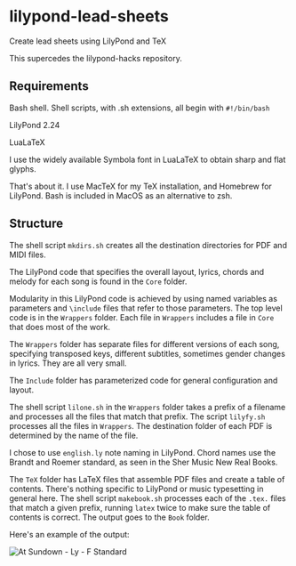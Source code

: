 # lilypond-lead-sheets
Create lead sheets using LilyPond and TeX

This supercedes the lilypond-hacks repository.

## Requirements

Bash shell. Shell scripts, with .sh extensions, all begin with `#!/bin/bash`

LilyPond 2.24

LuaLaTeX

I use the widely available Symbola font in LuaLaTeX to obtain sharp and flat glyphs.

That's about it. I use MacTeX for my TeX installation, and Homebrew
for LilyPond. Bash is included in MacOS as an alternative to zsh.

## Structure

The shell script `mkdirs.sh` creates all the destination directories
for PDF and MIDI files.

The LilyPond code that specifies the overall layout, lyrics, chords
and melody for each song is found in the `Core` folder.

Modularity in this LilyPond code is achieved by using named variables
as parameters and `\include` files that refer to those parameters. The
top level code is in the `Wrappers` folder. Each file in `Wrappers`
includes a file in `Core` that does most of the work.

The `Wrappers` folder has separate files for different versions of
each song, specifying transposed keys, different subtitles, sometimes
gender changes in lyrics. They are all very small.

The `Include` folder has parameterized code for general
configuration and layout.

The shell script `lilone.sh` in the `Wrappers` folder takes a prefix
of a filename and processes all the files that match that prefix. The
script `lilyfy.sh` processes all the files in `Wrappers`. The
destination folder of each PDF is determined by the name of the file.

I chose to use `english.ly` note naming in LilyPond. Chord names use
the Brandt and Roemer standard, as seen in the Sher Music New Real
Books.

The `TeX` folder has LaTeX files that assemble PDF files and create
a table of contents. There's nothing specific to LilyPond or music
typesetting in general here. The shell script `makebook.sh` processes
each of the `.tex.` files that match a given prefix, running `latex`
twice to make sure the table of contents is correct. The output goes
to the `Book` folder.

Here's an example of the output:

![At Sundown - Ly - F Standard](https://github.com/neonscribe/lilypond-lead-sheets/assets/11048418/18384623-0b43-45c4-b978-1d39b1dd6228)


